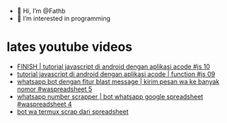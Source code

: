 - 👋 Hi, I’m @Fathb
- 👀 I’m interested in programming

# lates youtube videos
<!-- YOUTUBE:START -->
- [FINISH | tutorial javascript di android dengan aplikasi acode #js 10](https://www.youtube.com/watch?v=BOhWQ9Abu6Y)
- [tutorial javascript di android dengan aplikasi acode | function #js 09](https://www.youtube.com/watch?v=3_8mk318wIc)
- [whatsapp bot dengan fitur blast message | kirim pesan wa ke banyak nomor #waspreadsheet 5](https://www.youtube.com/watch?v=Vi4Am3vOZVg)
- [whatsapp number scrapper | bot whatsapp google spreadsheet #waspreadsheet 4](https://www.youtube.com/watch?v=DVcqQzKDrds)
- [bot wa termux scrap dari spreadsheet](https://www.youtube.com/watch?v=xx_7MMqAbAw)
<!-- YOUTUBE:END -->

<!---
Fathb/Fathb is a ✨ special ✨ repository because its `README.md` (this file) appears on your GitHub profile.
You can click the Preview link to take a look at your changes.
--->
